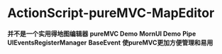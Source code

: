 # ActionScript-pureMVC-MapEditor
******并不是一个实用得地图编辑器******
******pureMVC Demo******
******MornUI Demo******
******Pipe******
******UIEventsRegisterManager******
******BaseEvent******
******使pureMVC更加方便管理和易用******
